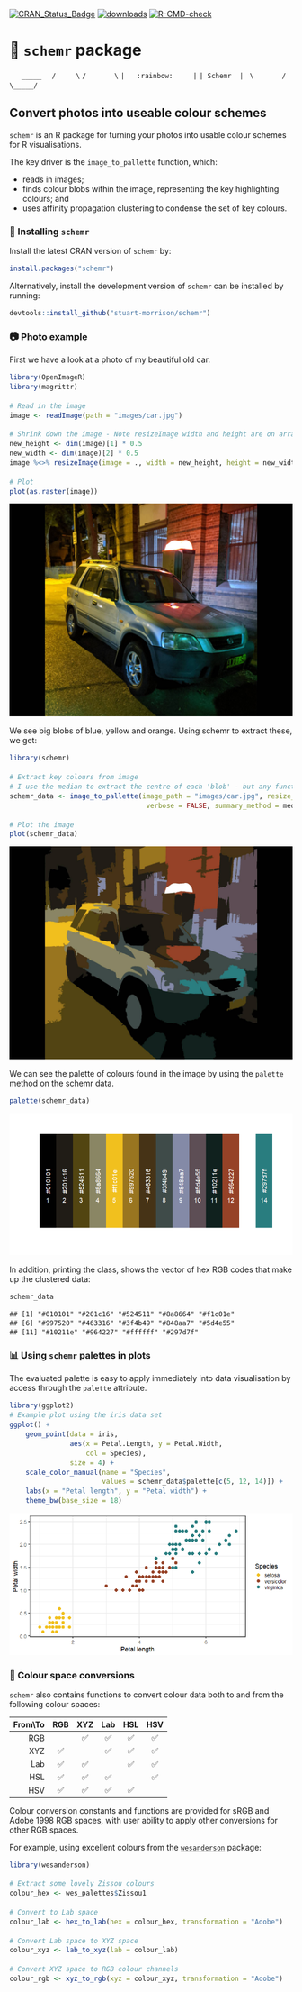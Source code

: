 <!-- badges: start -->
[![CRAN_Status_Badge](http://www.r-pkg.org/badges/version/schemr)](https://cran.r-project.org/package=schemr)
[![downloads](http://cranlogs.r-pkg.org/badges/grand-total/schemr)](https://cran.r-project.org/package=schemr)
[![R-CMD-check](https://github.com/stuart-morrison/schemr/actions/workflows/R-CMD-check.yaml/badge.svg)](https://github.com/stuart-morrison/schemr/actions/workflows/R-CMD-check.yaml)
<!-- badges: end -->


:rainbow: `schemr` package
================

`   _____`
`  /     \`
`/       \`
`|   :rainbow:     |`
`| Schemr  |`
` \       /`
`  \_____/`


Convert photos into useable colour schemes
------------------------------------------

`schemr` is an R package for turning your photos into usable colour
schemes for R visualisations.

The key driver is the `image_to_pallette` function, which:

-   reads in images;
-   finds colour blobs within the image, representing the key
    highlighting colours; and
-   uses affinity propagation clustering to condense the set of key
    colours.

### :hammer: Installing `schemr`

Install the latest CRAN version of `schemr` by:
``` r
install.packages("schemr")
```

Alternatively, install the development version of `schemr` can be installed by running:
``` r
devtools::install_github("stuart-morrison/schemr")
```

### :camera: Photo example

First we have a look at a photo of my beautiful old car.

``` r
library(OpenImageR)
library(magrittr)

# Read in the image
image <- readImage(path = "images/car.jpg")

# Shrink down the image - Note resizeImage width and height are on array dimensions, rather than on image dimensions
new_height <- dim(image)[1] * 0.5
new_width <- dim(image)[2] * 0.5
image %<>% resizeImage(image = ., width = new_height, height = new_width)

# Plot
plot(as.raster(image))
```

![](https://github.com/stuart-morrison/schemr/blob/master/README_files/figure-markdown_github/car_small.jpg?raw=true)

We see big blobs of blue, yellow and orange. Using schemr to extract these, we
get:

``` r
library(schemr)

# Extract key colours from image
# I use the median to extract the centre of each 'blob' - but any function summary function, eg, mean, max, min, will all work
schemr_data <- image_to_pallette(image_path = "images/car.jpg", resize_factor = 0.5,
                                  verbose = FALSE, summary_method = median)

# Plot the image
plot(schemr_data)
```

![](https://github.com/stuart-morrison/schemr/blob/master/README_files/figure-markdown_github/car_clustered.jpg?raw=true)

We can see the palette of colours found in the image by using the `palette` method on the schemr data.

``` r
palette(schemr_data)
```
![](https://github.com/stuart-morrison/schemr/blob/master/README_files/figure-markdown_github/car_palette.jpg?raw=true)

In addition, printing the class, shows the vector of hex RGB codes that
make up the clustered data:

``` r
schemr_data
```

    ## [1] "#010101" "#201c16" "#524511" "#8a8664" "#f1c01e"
    ## [6] "#997520" "#463316" "#3f4b49" "#848aa7" "#5d4e55"
    ## [11] "#10211e" "#964227" "#ffffff" "#297d7f"

### :bar_chart: Using `schemr` palettes in plots

The evaluated palette is easy to apply immediately into data visualisation by access through the `palette` attribute.

``` r
library(ggplot2)
# Example plot using the iris data set
ggplot() +
    geom_point(data = iris,
               aes(x = Petal.Length, y = Petal.Width,
                   col = Species),
               size = 4) +
    scale_color_manual(name = "Species",
                       values = schemr_data$palette[c(5, 12, 14)]) +
    labs(x = "Petal length", y = "Petal width") +
    theme_bw(base_size = 18)
```
![](https://github.com/stuart-morrison/schemr/blob/master/README_files/figure-markdown_github/car_ggplot.jpg?raw=true)

### :raised_hands: Colour space conversions

`schemr` also contains functions to convert colour data both to and
from the following colour spaces:

|From\To|         RGB         |         XYZ         |         Lab         |         HSL         |         HSV        |
| ---:  |        :---:        |        :---:        |        :---:        |        :---:        |        :---:       |
|  RGB  |                     | :white_check_mark:  | :white_check_mark:  |  :white_check_mark: | :white_check_mark: |
|  XYZ  | :white_check_mark:  |                     | :white_check_mark:  |  :white_check_mark: | :white_check_mark: |
|  Lab  | :white_check_mark:  | :white_check_mark:  |                     |  :white_check_mark: | :white_check_mark: |
|  HSL  | :white_check_mark:  | :white_check_mark:  | :white_check_mark:  |                     | :white_check_mark: |
|  HSV  | :white_check_mark:  | :white_check_mark:  | :white_check_mark:  | :white_check_mark:  |                    |


Colour conversion constants and functions are provided for sRGB and
Adobe 1998 RGB spaces, with user ability to apply other conversions for
other RGB spaces.

For example, using excellent colours from the
[`wesanderson`](https://github.com/karthik/wesanderson) package:

``` r
library(wesanderson)

# Extract some lovely Zissou colours
colour_hex <- wes_palettes$Zissou1

# Convert to Lab space
colour_lab <- hex_to_lab(hex = colour_hex, transformation = "Adobe")

# Convert Lab space to XYZ space
colour_xyz <- lab_to_xyz(lab = colour_lab)

# Convert XYZ space to RGB colour channels
colour_rgb <- xyz_to_rgb(xyz = colour_xyz, transformation = "Adobe")
```
